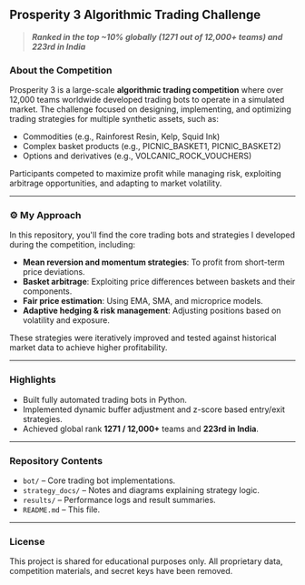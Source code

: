 ##  Prosperity 3 Algorithmic Trading Challenge

> ***Ranked in the top \~10% globally (1271 out of 12,000+ teams) and 223rd in India***

### About the Competition

Prosperity 3 is a large-scale **algorithmic trading competition** where over 12,000 teams worldwide developed trading bots to operate in a simulated market.
The challenge focused on designing, implementing, and optimizing trading strategies for multiple synthetic assets, such as:

* Commodities (e.g., Rainforest Resin, Kelp, Squid Ink)
* Complex basket products (e.g., PICNIC\_BASKET1, PICNIC\_BASKET2)
* Options and derivatives (e.g., VOLCANIC\_ROCK\_VOUCHERS)

Participants competed to maximize profit while managing risk, exploiting arbitrage opportunities, and adapting to market volatility.

---

### ⚙ My Approach

In this repository, you'll find the core trading bots and strategies I developed during the competition, including:

*  **Mean reversion and momentum strategies**: To profit from short-term price deviations.
*  **Basket arbitrage**: Exploiting price differences between baskets and their components.
*  **Fair price estimation**: Using EMA, SMA, and microprice models.
*  **Adaptive hedging & risk management**: Adjusting positions based on volatility and exposure.

These strategies were iteratively improved and tested against historical market data to achieve higher profitability.

---

###  Highlights

*  Built fully automated trading bots in Python.
*  Implemented dynamic buffer adjustment and z-score based entry/exit strategies.
*  Achieved global rank **1271 / 12,000+** teams and **223rd in India**.

---

###  Repository Contents

* `bot/` – Core trading bot implementations.
* `strategy_docs/` – Notes and diagrams explaining strategy logic.
* `results/` – Performance logs and result summaries.
* `README.md` – This file.

---

###  License

This project is shared for educational purposes only.
All proprietary data, competition materials, and secret keys have been removed.
